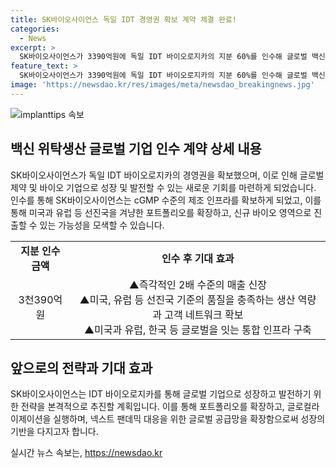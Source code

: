 ```yaml
---
title: SK바이오사이언스 독일 IDT 경영권 확보 계약 체결 완료!
categories:
  - News
excerpt: >
  SK바이오사이언스가 3390억원에 독일 IDT 바이오로지카의 지분 60%를 인수해 글로벌 백신 위탁생산의 선두 기업이 됐다. IDT 바이오로지카는 세계 주요 의약품 규제기관으로부터 트랙 레코드를 보유하고, 산업적, 분석법 개발부터 백신·바이오 제품 생산까지 가능하며, 이번 인수를 통해 SK바이오사이언스는 글로벌 기업으로의 성장과 새로운 영역 진출이 가능해졌다. 또한, 인수 가격과 미래 성장전략에 대한 기대로 국내외 이목이 집중되고 있다.
feature_text: >
  SK바이오사이언스가 3390억원에 독일 IDT 바이오로지카의 지분 60%를 인수해 글로벌 백신 위탁생산의 선두 기업이 됐다. IDT 바이오로지카는 세계 주요 의약품 규제기관으로부터 트랙 레코드를 보유하고, 산업적, 분석법 개발부터 백신·바이오 제품 생산까지 가능하며, 이번 인수를 통해 SK바이오사이언스는 글로벌 기업으로의 성장과 새로운 영역 진출이 가능해졌다. 또한, 인수 가격과 미래 성장전략에 대한 기대로 국내외 이목이 집중되고 있다.
image: 'https://newsdao.kr/res/images/meta/newsdao_breakingnews.jpg'
---
```


<p><img src="https://newsdao.kr/res/images/meta/newsdao_breakingnews.jpg" alt="implanttips 속보" /></p>

<h2 data-ke-size="size26">백신 위탁생산 글로벌 기업 인수 계약 상세 내용</h2>

<p data-ke-size="size16">SK바이오사이언스가 독일 IDT 바이오로지카의 경영권을 확보했으며, 이로 인해 글로벌 제약 및 바이오 기업으로 성장 및 발전할 수 있는 새로운 기회를 마련하게 되었습니다. 인수를 통해 SK바이오사이언스는 cGMP 수준의 제조 인프라를 확보하게 되었고, 이를 통해 미국과 유럽 등 선진국을 겨냥한 포트폴리오를 확장하고, 신규 바이오 영역으로 진출할 수 있는 가능성을 모색할 수 있습니다.</p>

<table>
    <tr>
        <td style="text-align: center; height: 17px;"><b>지분 인수 금액</b></td>
        <td style="text-align: center; height: 17px;"><b>인수 후 기대 효과</b></td>
    </tr>
    <tr>
        <td style="text-align: center;">3천390억원</td>
        <td style="text-align: center;">▲즉각적인 2배 수준의 매출 신장<br>▲미국, 유럽 등 선진국 기준의 품질을 충족하는 생산 역량과 고객 네트워크 확보<br>▲미국과 유럽, 한국 등 글로벌을 잇는 통합 인프라 구축</td>
    </tr>
</table>

<h2 data-ke-size="size26">앞으로의 전략과 기대 효과</h2>

<p data-ke-size="size16">SK바이오사이언스는 IDT 바이오로지카를 통해 글로벌 기업으로 성장하고 발전하기 위한 전략을 본격적으로 추진할 계획입니다. 이를 통해 포트폴리오를 확장하고, 글로컬라이제이션을 실행하며, 넥스트 팬데믹 대응을 위한 글로벌 공급망을 확장함으로써 성장의 기반을 다지고자 합니다.</p>
실시간 뉴스 속보는, <a href="https://newsdao.kr" rel="dofollow">https://newsdao.kr</a>


